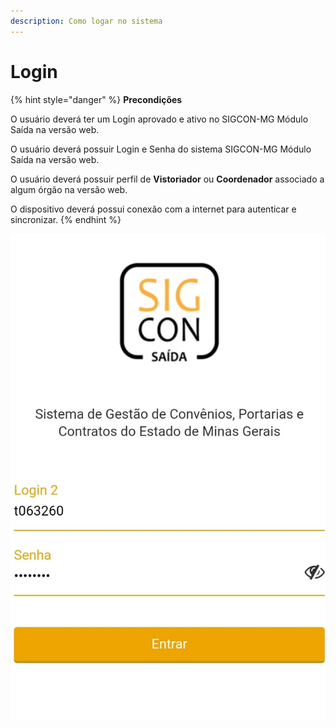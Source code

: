 ```yaml
---
description: Como logar no sistema
---
```


# Login

{% hint style="danger" %}
**Precondições**

O usuário deverá ter um Login aprovado e ativo no SIGCON-MG Módulo Saída na versão web.

O usuário deverá possuir Login e Senha do sistema SIGCON-MG Módulo Saída na versão web.

O usuário deverá possuir perfil de **Vistoriador** ou **Coordenador** associado a algum órgão na versão web.

O dispositivo deverá possui conexão com a internet para autenticar e sincronizar.
{% endhint %}

![](../.gitbook/assets/smartselect_20210427-093748_sigcon.jpg)

